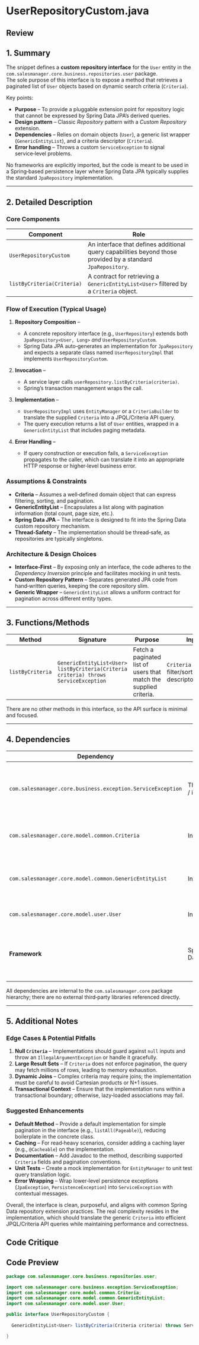 # UserRepositoryCustom.java

## Review

## 1. Summary  

The snippet defines a **custom repository interface** for the `User` entity in the `com.salesmanager.core.business.repositories.user` package.  
The sole purpose of this interface is to expose a method that retrieves a paginated list of `User` objects based on dynamic search criteria (`Criteria`).  

Key points:
- **Purpose** – To provide a pluggable extension point for repository logic that cannot be expressed by Spring Data JPA’s derived queries.  
- **Design pattern** – Classic *Repository* pattern with a *Custom Repository* extension.  
- **Dependencies** – Relies on domain objects (`User`), a generic list wrapper (`GenericEntityList`), and a criteria descriptor (`Criteria`).  
- **Error handling** – Throws a custom `ServiceException` to signal service‑level problems.  

No frameworks are explicitly imported, but the code is meant to be used in a Spring‑based persistence layer where Spring Data JPA typically supplies the standard `JpaRepository` implementation.

---

## 2. Detailed Description  

### Core Components  
| Component | Role |
|-----------|------|
| `UserRepositoryCustom` | An interface that defines additional query capabilities beyond those provided by a standard `JpaRepository`. |
| `listByCriteria(Criteria)` | A contract for retrieving a `GenericEntityList<User>` filtered by a `Criteria` object. |

### Flow of Execution (Typical Usage)  
1. **Repository Composition** –  
   - A concrete repository interface (e.g., `UserRepository`) extends both `JpaRepository<User, Long>` *and* `UserRepositoryCustom`.  
   - Spring Data JPA auto‑generates an implementation for `JpaRepository` and expects a separate class named `UserRepositoryImpl` that implements `UserRepositoryCustom`.  

2. **Invocation** –  
   - A service layer calls `userRepository.listByCriteria(criteria)`.  
   - Spring’s transaction management wraps the call.  

3. **Implementation** –  
   - `UserRepositoryImpl` uses `EntityManager` or a `CriteriaBuilder` to translate the supplied `Criteria` into a JPQL/Criteria API query.  
   - The query execution returns a list of `User` entities, wrapped in a `GenericEntityList` that includes paging metadata.  

4. **Error Handling** –  
   - If query construction or execution fails, a `ServiceException` propagates to the caller, which can translate it into an appropriate HTTP response or higher‑level business error.  

### Assumptions & Constraints  
- **Criteria** – Assumes a well‑defined domain object that can express filtering, sorting, and pagination.  
- **GenericEntityList** – Encapsulates a list along with pagination information (total count, page size, etc.).  
- **Spring Data JPA** – The interface is designed to fit into the Spring Data custom repository mechanism.  
- **Thread‑Safety** – The implementation should be thread‑safe, as repositories are typically singletons.  

### Architecture & Design Choices  
- **Interface‑First** – By exposing only an interface, the code adheres to the *Dependency Inversion* principle and facilitates mocking in unit tests.  
- **Custom Repository Pattern** – Separates generated JPA code from hand‑written queries, keeping the core repository slim.  
- **Generic Wrapper** – `GenericEntityList` allows a uniform contract for pagination across different entity types.  

---

## 3. Functions/Methods  

| Method | Signature | Purpose | Inputs | Outputs | Side Effects | Notes |
|--------|-----------|---------|--------|---------|--------------|-------|
| `listByCriteria` | `GenericEntityList<User> listByCriteria(Criteria criteria) throws ServiceException` | Fetch a paginated list of users that match the supplied criteria. | `Criteria` – filter/sort/pagination descriptor. | `GenericEntityList<User>` – collection of users + meta data. | May throw `ServiceException` if query fails. | This method is intended for implementation in `UserRepositoryImpl`. |

There are no other methods in this interface, so the API surface is minimal and focused.

---

## 4. Dependencies  

| Dependency | Type | Role |
|------------|------|------|
| `com.salesmanager.core.business.exception.ServiceException` | Third‑party / internal | Custom runtime exception used to signal service‑layer errors. |
| `com.salesmanager.core.model.common.Criteria` | Internal | DTO that carries filter, sort, and pagination parameters. |
| `com.salesmanager.core.model.common.GenericEntityList` | Internal | Generic wrapper for a list of entities and pagination info. |
| `com.salesmanager.core.model.user.User` | Internal | JPA entity representing a user. |
| **Framework** | Spring Data JPA | The interface is expected to be used alongside a Spring Data repository. |

All dependencies are internal to the `com.salesmanager.core` package hierarchy; there are no external third‑party libraries referenced directly.

---

## 5. Additional Notes  

### Edge Cases & Potential Pitfalls  
1. **Null `Criteria`** – Implementations should guard against `null` inputs and throw an `IllegalArgumentException` or handle it gracefully.  
2. **Large Result Sets** – If `Criteria` does not enforce pagination, the query may fetch millions of rows, leading to memory exhaustion.  
3. **Dynamic Joins** – Complex criteria may require joins; the implementation must be careful to avoid Cartesian products or N+1 issues.  
4. **Transactional Context** – Ensure that the implementation runs within a transactional boundary; otherwise, lazy‑loaded associations may fail.  

### Suggested Enhancements  
- **Default Method** – Provide a default implementation for simple pagination in the interface (e.g., `listAll(Pageable)`), reducing boilerplate in the concrete class.  
- **Caching** – For read‑heavy scenarios, consider adding a caching layer (e.g., `@Cacheable`) on the implementation.  
- **Documentation** – Add Javadoc to the method, describing supported `Criteria` fields and pagination conventions.  
- **Unit Tests** – Create a mock implementation for `EntityManager` to unit test query translation logic.  
- **Error Wrapping** – Wrap lower‑level persistence exceptions (`JpaException`, `PersistenceException`) into `ServiceException` with contextual messages.  

Overall, the interface is clean, purposeful, and aligns with common Spring Data repository extension practices. The real complexity resides in the implementation, which should translate the generic `Criteria` into efficient JPQL/Criteria API queries while maintaining performance and correctness.

## Code Critique



## Code Preview

```java
package com.salesmanager.core.business.repositories.user;

import com.salesmanager.core.business.exception.ServiceException;
import com.salesmanager.core.model.common.Criteria;
import com.salesmanager.core.model.common.GenericEntityList;
import com.salesmanager.core.model.user.User;

public interface UserRepositoryCustom {
  
  GenericEntityList<User> listByCriteria(Criteria criteria) throws ServiceException;

}



```
